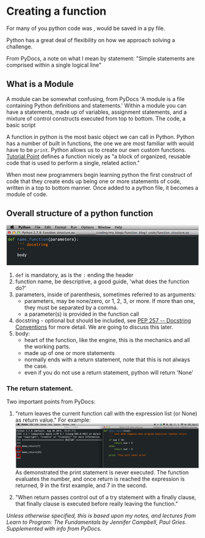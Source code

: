 
# Creating a function
For many of you python code was , would be saved in a py file.

Python has a great deal of flexibility on how we approach solving a challenge. 

From PyDocs, a note on what I mean by statement:
"Simple statements are comprised within a single logical line"

## What is a Module
A module can be somewhat confusing, from PyDocs 'A module is a file containing Python definitions and statements.' Within a module you can have a statements, made up of variables, assignment statements, and a mixture of control constructs executed from top to bottom. The code, a basic script

A function in python is the most basic object we can call in Python. Python has a number of built in functions, the one we are most familiar with would have to be `print`. Python allows us to create our own custom functions. [Tutorial Point](http://www.tutorialspoint.com/python/python_functions.htm) defines a function nicely as "a block of organized, reusable code that is used to perform a single, related action."



When most new programmers begin learning python the first construct of code that they create ends up being one or more statements of code, written in a top to bottom manner. Once added to a python file, it becomes a module of code.

## Overall structure of a python function

![def_name_function](https://raw.githubusercontent.com/diek/function_blog/master/_images/function_structure.png)

1. `def` is mandatory, as is the `:` ending the header
2. function name, be descriptive, a good guide, 'what does the function do?'
3. parameters, inside of parenthesis, sometimes referred to as arguments:
	- parameters, may be none/zero, or 1, 2, 3, or more. If more than one, they must be separated by a comma.
  	- a parameter(s) is provided in the function call
4. docstring - optional but should be included, see [PEP 257 -- Docstring Conventions](http://legacy.python.org/dev/peps/pep-0257/) for more detail. We are going to discuss this later. 
5. body:
	- heart of the function, like the engine, this is the mechanics and all the working parts.
	- made up of one or more statements
	- normally ends with a return statement, note that this is not always the case.
	- even if you do not use a return statement, python will return 'None'

### The return statement.


Two important points from PyDocs:

1. "return leaves the current function call with the expression list (or None) as return value." For example:![main_sublime_text_3_screen](https://raw.githubusercontent.com/diek/function_blog/master/_images/demo_return.png) As demonstrated the print statement is never executed. The function evaluates the number, and once return is reached the expression is returned, 9 in the first example, and 7 in the second.

2. "When return passes control out of a try statement with a finally clause, that finally clause is executed before really leaving the function."

*Unless otherwise specified, this is based upon my notes, and lectures from Learn to Program: The Fundamentals by Jennifer Campbell, Paul Gries. Supplemented with info from PyDocs.*